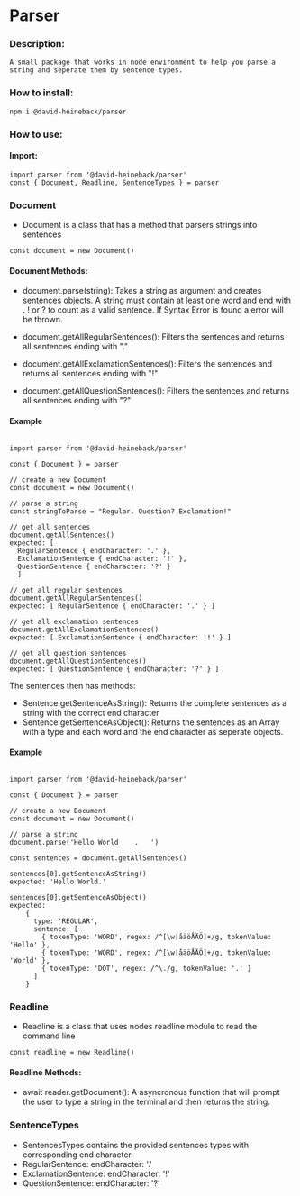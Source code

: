 # Parser

### Description:
    A small package that works in node environment to help you parse a string and seperate them by sentence types.

### How to install:
    npm i @david-heineback/parser


### How to use:
#### Import:
    import parser from '@david-heineback/parser'
    const { Document, Readline, SentenceTypes } = parser

### __Document__
- Document is a class that has a method that parsers strings into sentences  

```javascript=
const document = new Document()
```
#### Document Methods:
- document.parse(string): Takes a string as argument and creates sentences objects. A string must contain at least one word and end with . ! or ? to count as a valid sentence. If Syntax Error is found a error will be thrown.

- document.getAllRegularSentences(): Filters the sentences and returns all sentences ending with "."  

- document.getAllExclamationSentences(): Filters the sentences and returns all sentences ending with "!"

- document.getAllQuestionSentences(): Filters the sentences and returns all sentences ending with "?"

#### Example
```javascript=

import parser from '@david-heineback/parser'

const { Document } = parser

// create a new Document
const document = new Document()

// parse a string
const stringToParse = "Regular. Question? Exclamation!"

// get all sentences 
document.getAllSentences()
expected: [ 
  RegularSentence { endCharacter: '.' },
  ExclamationSentence { endCharacter: '!' },
  QuestionSentence { endCharacter: '?' } 
  ]

// get all regular sentences
document.getAllRegularSentences()
expected: [ RegularSentence { endCharacter: '.' } ]

// get all exclamation sentences
document.getAllExclamationSentences()
expected: [ ExclamationSentence { endCharacter: '!' } ]

// get all question sentences
document.getAllQuestionSentences()
expected: [ QuestionSentence { endCharacter: '?' } ]
```

The sentences then has methods:

- Sentence.getSentenceAsString(): Returns the complete sentences as a string with the correct end character  
- Sentence.getSentenceAsObject(): Returns the sentences as an Array with a type and each word and the end character as seperate objects.

#### Example
```javascript=

import parser from '@david-heineback/parser'

const { Document } = parser

// create a new Document
const document = new Document()

// parse a string
document.parse('Hello World    .   ')

const sentences = document.getAllSentences()

sentences[0].getSentenceAsString()
expected: 'Hello World.'  

sentences[0].getSentenceAsObject()
expected: 
    {
      type: 'REGULAR',
      sentence: [
        { tokenType: 'WORD', regex: /^[\w|åäöÅÄÖ]+/g, tokenValue: 'Hello' },
        { tokenType: 'WORD', regex: /^[\w|åäöÅÄÖ]+/g, tokenValue: 'World' },
        { tokenType: 'DOT', regex: /^\./g, tokenValue: '.' }
      ]
    }

```

### __Readline__
- Readline is a class that uses nodes readline module to read the command line

```javascript=
const readline = new Readline()
```

#### Readline Methods:
- await reader.getDocument(): A asyncronous function that will prompt the user to type a string in the terminal and then returns the string.


### __SentenceTypes__
- SentencesTypes contains the provided sentences types with corresponding end character.
- RegularSentence: endCharacter: '.'
- ExclamationSentence: endCharacter: '!'
- QuestionSentence: endCharacter: '?'



